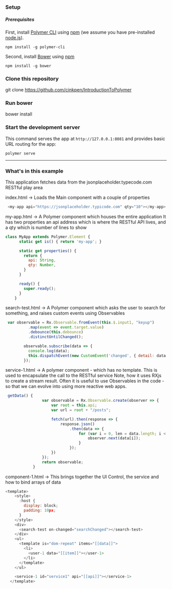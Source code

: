 
### Setup

##### Prerequisites

First, install [Polymer CLI](https://github.com/Polymer/polymer-cli) using
[npm](https://www.npmjs.com) (we assume you have pre-installed [node.js](https://nodejs.org)).

    npm install -g polymer-cli

Second, install [Bower](https://bower.io/) using [npm](https://www.npmjs.com)

    npm install -g bower


### Clone this repository

git clone https://github.com/cinkpen/IntroductionToPolymer

### Run bower 

bower install

### Start the development server

This command serves the app at `http://127.0.0.1:8081` and provides basic URL
routing for the app:

    polymer serve

---
### What's in this example

This application fetches data from the jsonplaceholder.typecode.com RESTful play area


index.html -> Loads the Main component with a couple of properties

```javascript
 <my-app api="https://jsonplaceholder.typicode.com" qty="10"></my-app>
```

my-app.html -> A Polymer component which houses the entire application
It has two properties an api address which is where the RESTful API lives, and a qty which is number of lines to show

```javascript
class MyApp extends Polymer.Element {
      static get is() { return 'my-app'; }

      static get properties() {
        return {
          api: String,
          qty: Number,
        }
      }

      ready() {
        super.ready();
      }
    }
```

search-test.html -> A Polymer component which asks the user to search for something, and raises custom events using Observables
```javascript
 var observable = Rx.Observable.fromEvent(this.$.input1, "keyup")
          .map(event => event.target.value)
          .debounce(this.debounce)
          .distinctUntilChanged();

        observable.subscribe(data => {
          console.log(data);
          this.dispatchEvent(new CustomEvent('changed', { detail: data }));
        });
```


service-1.html -> A polymer component - which has no template. This is used to encapsulate the call to the RESTful service
Note, how it uses RXjs to create a stream result.
Often it is useful to use Observables in the code - so that we can evolve into using more reactive web apps.
```javascript
 getData() {
                var observable = Rx.Observable.create(observer => {
                    var root = this.api;
                    var url = root + "/posts";

                    fetch(url).then(response => {
                        response.json()
                            .then(data => {
                                for (var i = 0, len = data.length; i < len; i++) {
                                    observer.next(data[i]);
                                }
                            });
                    })
                });
                return observable;
            }
```


component-1.html -> This brings together the UI Control, the service and how to bind arrays of data

```javascript
<template>
    <style>
      :host {
        display: block;
        padding: 10px;
      }
    </style>
    <div>
      <search-test on-changed="searchChanged"></search-test>
    </div>
    <ul>
      <template is="dom-repeat" items="[[data]]">
        <li>
          <user-1 data="[[item]]"></user-1>
        </li>
      </template>
    </ul>

    <service-1 id="service1" api="[[api]]"></service-1>
  </template>
```